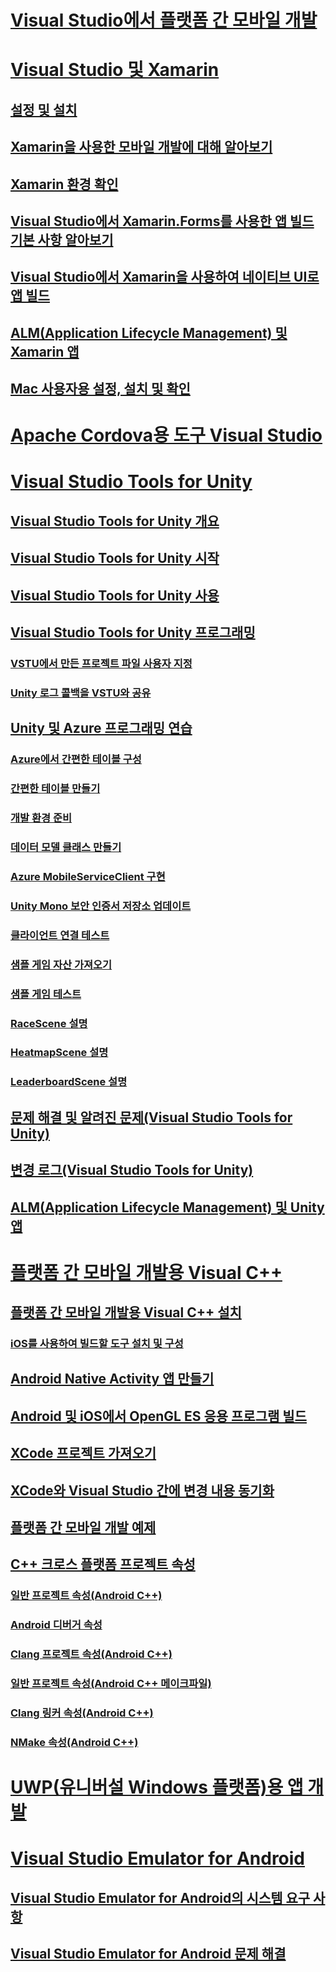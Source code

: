 # [Visual Studio에서 플랫폼 간 모바일 개발](cross-platform-mobile-development-in-visual-studio.md)
# [Visual Studio 및 Xamarin](visual-studio-and-xamarin.md)
## [설정 및 설치](setup-and-install.md)
## [Xamarin을 사용한 모바일 개발에 대해 알아보기](learn-about-mobile-development-with-xamarin.md)
## [Xamarin 환경 확인](verify-your-xamarin-environment.md)
## [Visual Studio에서 Xamarin.Forms를 사용한 앱 빌드 기본 사항 알아보기](learn-app-building-basics-with-xamarin-forms-in-visual-studio.md)
## [Visual Studio에서 Xamarin을 사용하여 네이티브 UI로 앱 빌드](build-apps-with-native-ui-using-xamarin-in-visual-studio.md)
## [ALM(Application Lifecycle Management) 및 Xamarin 앱](application-lifecycle-management-alm-with-xamarin-apps.md)
## [Mac 사용자용 설정, 설치 및 확인](setup-install-and-verifications-for-mac-users.md)
# [Apache Cordova용 도구 Visual Studio](visual-studio-tools-for-apache-cordova.md)
# [Visual Studio Tools for Unity](visual-studio-tools-for-unity.md)
## [Visual Studio Tools for Unity 개요](overview-of-visual-studio-tools-for-unity.md)
## [Visual Studio Tools for Unity 시작](getting-started-with-visual-studio-tools-for-unity.md)
## [Visual Studio Tools for Unity 사용](using-visual-studio-tools-for-unity.md)
## [Visual Studio Tools for Unity 프로그래밍](programming-visual-studio-tools-for-unity.md)
### [VSTU에서 만든 프로젝트 파일 사용자 지정](customize-project-files-created-by-vstu.md)
### [Unity 로그 콜백을 VSTU와 공유](share-the-unity-log-callback-with-vstu.md)
## [Unity 및 Azure 프로그래밍 연습](visual-studio-tools-for-unity-azure.md)
### [Azure에서 간편한 테이블 구성](visual-studio-tools-for-unity-azure-configure.md)
### [간편한 테이블 만들기](visual-studio-tools-for-unity-azure-setup.md)
### [개발 환경 준비](visual-studio-tools-for-unity-azure-prepare.md)
### [데이터 모델 클래스 만들기](visual-studio-tools-for-unity-azure-data.md)
### [Azure MobileServiceClient 구현](visual-studio-tools-for-unity-azure-mobile-client.md)
### [Unity Mono 보안 인증서 저장소 업데이트](visual-studio-tools-for-unity-azure-security.md)
### [클라이언트 연결 테스트](visual-studio-tools-for-unity-azure-connection.md)
### [샘플 게임 자산 가져오기](visual-studio-tools-for-unity-azure-game-assets.md)
### [샘플 게임 테스트](visual-studio-tools-for-unity-azure-game.md)
### [RaceScene 설명](visual-studio-tools-for-unity-azure-racescene.md)
### [HeatmapScene 설명](visual-studio-tools-for-unity-azure-heatmapscene.md)
### [LeaderboardScene 설명](visual-studio-tools-for-unity-azure-leaderboardscene.md)
## [문제 해결 및 알려진 문제(Visual Studio Tools for Unity)](troubleshooting-and-known-issues-visual-studio-tools-for-unity.md)
## [변경 로그(Visual Studio Tools for Unity)](change-log-visual-studio-tools-for-unity.md)
## [ALM(Application Lifecycle Management) 및 Unity 앱](application-lifecycle-management-alm-with-unity-apps.md)
# [플랫폼 간 모바일 개발용 Visual C++](visual-cpp-for-cross-platform-mobile-development.md)
## [플랫폼 간 모바일 개발용 Visual C++ 설치](install-visual-cpp-for-cross-platform-mobile-development.md)
### [iOS를 사용하여 빌드할 도구 설치 및 구성](install-and-configure-tools-to-build-using-ios.md)
## [Android Native Activity 앱 만들기](create-an-android-native-activity-app.md)
## [Android 및 iOS에서 OpenGL ES 응용 프로그램 빌드](build-an-opengl-es-application-on-android-and-ios.md)
## [XCode 프로젝트 가져오기](import-an-xcode-project.md)
## [XCode와 Visual Studio 간에 변경 내용 동기화](sync-changes-between-xcode-and-visual-studio.md)
## [플랫폼 간 모바일 개발 예제](cross-platform-mobile-development-examples.md)
## [C++ 크로스 플랫폼 프로젝트 속성](cross-platform-prop-pages.md)
### [일반 프로젝트 속성(Android C++)](general-android-prop-page.md)
### [Android 디버거 속성](android-debugger-prop-page.md)
### [Clang 프로젝트 속성(Android C++)](clang-android-prop-page.md)
### [일반 프로젝트 속성(Android C++ 메이크파일)](general-makefile-android-prop-page.md)
### [Clang 링커 속성(Android C++)](clanglink-prop-page.md)
### [NMake 속성(Android C++)](nmake-android-prop-page.md)
# [UWP(유니버설 Windows 플랫폼)용 앱 개발](develop-apps-for-the-universal-windows-platform-uwp.md)
# [Visual Studio Emulator for Android](visual-studio-emulator-for-android.md)
## [Visual Studio Emulator for Android의 시스템 요구 사항](system-requirements-for-the-visual-studio-emulator-for-android.md)
## [Visual Studio Emulator for Android 문제 해결](troubleshooting-the-visual-studio-emulator-for-android.md)
